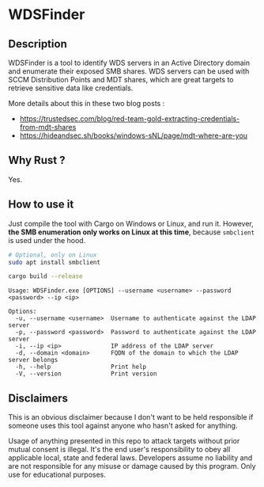 # WDSFinder

## Description

WDSFinder is a tool to identify WDS servers in an Active Directory domain and enumerate their exposed SMB shares. WDS servers can be used with SCCM Distribution Points and MDT shares, which are great targets to retrieve sensitive data like credentials.

More details about this in these two blog posts :

- https://trustedsec.com/blog/red-team-gold-extracting-credentials-from-mdt-shares
- https://hideandsec.sh/books/windows-sNL/page/mdt-where-are-you

## Why Rust ?

Yes.

## How to use it

Just compile the tool with Cargo on Windows or Linux, and run it. However, **the SMB enumeration only works on Linux at this time**, because `smbclient` is used under the hood.

```bash
# Optional, only on Linux
sudo apt install smbclient

cargo build --release
```

```plain
Usage: WDSFinder.exe [OPTIONS] --username <username> --password <password> --ip <ip>

Options:
  -u, --username <username>  Username to authenticate against the LDAP server
  -p, --password <password>  Password to authenticate against the LDAP server
  -i, --ip <ip>              IP address of the LDAP server
  -d, --domain <domain>      FQDN of the domain to which the LDAP server belongs
  -h, --help                 Print help
  -V, --version              Print version
```

## Disclaimers

This is an obvious disclaimer because I don't want to be held responsible if someone uses this tool against anyone who hasn't asked for anything.

Usage of anything presented in this repo to attack targets without prior mutual consent is illegal. It's the end user's responsibility to obey all applicable local, state and federal laws. Developers assume no liability and are not responsible for any misuse or damage caused by this program. Only use for educational purposes.
